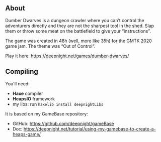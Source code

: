## About

Dumber Dwarves is a dungeon crawler where you can’t control the adventurers directly and they are not the sharpest tool in the shed. Slap them or throw some meat on the battlefield to give your “instructions”.

The game was created in 48h (well, more like 35h) for the GMTK 2020 game jam. The theme was “Out of Control“.

Play it here: https://deepnight.net/games/dumber-dwarves/

## Compiling

You'll need:

 * **Haxe** compiler
 * **HeapsIO** framework
 * my libs: run ``haxelib install deepnightLibs``

It is based on my GameBase repository:

 * GitHub: https://github.com/deepnight/gameBase
 * Doc: https://deepnight.net/tutorial/using-my-gamebase-to-create-a-heaps-game/

